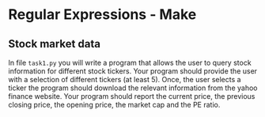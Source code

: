 # Regular Expressions  - Make

## Stock market data
In file ```task1.py``` you will write a program that allows the user to query stock information for different stock tickers. Your program should provide the user with a selection of different tickers (at least 5). Once, the user selects a ticker the program should download the relevant information from the yahoo finance website. Your program should report the current price, the previous closing price, the opening price, the market cap and the PE ratio.
